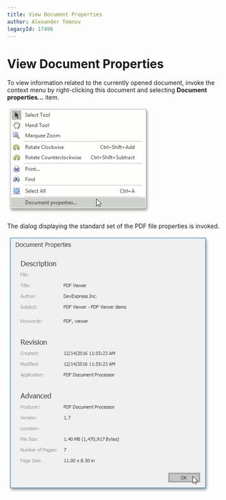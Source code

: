 ```yaml
---
title: View Document Properties
author: Alexander Temnov
legacyId: 17496
---
```

# View Document Properties
To view information related to the currently opened document, invoke the context menu by right-clicking this document and selecting **Document properties...** item.

![pdf-viewer-13](../../images/img24459.png)

The dialog displaying the standard set of the PDF file properties is invoked.

![pdf-viewer-14](../../images/img24460.png)